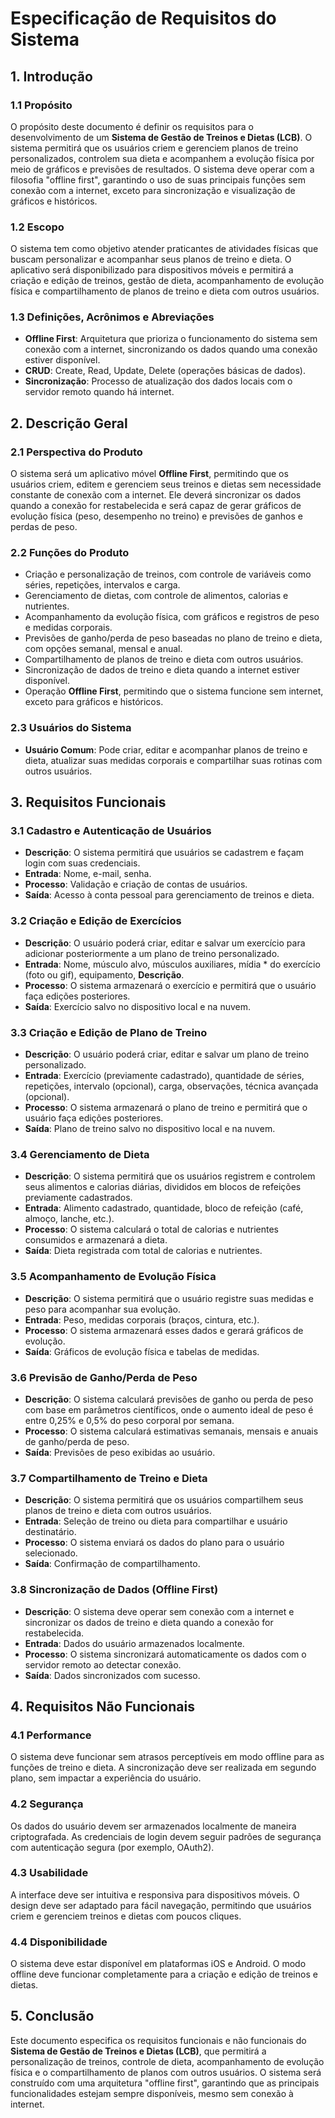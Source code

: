 # Especificação de Requisitos do Sistema

## 1. Introdução

### 1.1 Propósito

O propósito deste documento é definir os requisitos para o desenvolvimento de um **Sistema de Gestão de Treinos e Dietas (LCB)**. O sistema permitirá que os usuários criem e gerenciem planos de treino personalizados, controlem sua dieta e acompanhem a evolução física por meio de gráficos e previsões de resultados. O sistema deve operar com a filosofia "offline first", garantindo o uso de suas principais funções sem conexão com a internet, exceto para sincronização e visualização de gráficos e históricos.

### 1.2 Escopo

O sistema tem como objetivo atender praticantes de atividades físicas que buscam personalizar e acompanhar seus planos de treino e dieta. O aplicativo será disponibilizado para dispositivos móveis e permitirá a criação e edição de treinos, gestão de dieta, acompanhamento de evolução física e compartilhamento de planos de treino e dieta com outros usuários.

### 1.3 Definições, Acrônimos e Abreviações

* **Offline First**: Arquitetura que prioriza o funcionamento do sistema sem conexão com a internet, sincronizando os dados quando uma conexão estiver disponível.
* **CRUD**: Create, Read, Update, Delete (operações básicas de dados).
* **Sincronização**: Processo de atualização dos dados locais com o servidor remoto quando há internet.

## 2. Descrição Geral

### 2.1 Perspectiva do Produto

O sistema será um aplicativo móvel **Offline First**, permitindo que os usuários criem, editem e gerenciem seus treinos e dietas sem necessidade constante de conexão com a internet. Ele deverá sincronizar os dados quando a conexão for restabelecida e será capaz de gerar gráficos de evolução física (peso, desempenho no treino) e previsões de ganhos e perdas de peso.

### 2.2 Funções do Produto

* Criação e personalização de treinos, com controle de variáveis como séries, repetições, intervalos e carga.
* Gerenciamento de dietas, com controle de alimentos, calorias e nutrientes.
* Acompanhamento da evolução física, com gráficos e registros de peso e medidas corporais.
* Previsões de ganho/perda de peso baseadas no plano de treino e dieta, com opções semanal, mensal e anual.
* Compartilhamento de planos de treino e dieta com outros usuários.
* Sincronização de dados de treino e dieta quando a internet estiver disponível.
* Operação **Offline First**, permitindo que o sistema funcione sem internet, exceto para gráficos e históricos.

### 2.3 Usuários do Sistema

* **Usuário Comum**: Pode criar, editar e acompanhar planos de treino e dieta, atualizar suas medidas corporais e compartilhar suas rotinas com outros usuários.

## 3. Requisitos Funcionais

### 3.1 Cadastro e Autenticação de Usuários

* **Descrição**: O sistema permitirá que usuários se cadastrem e façam login com suas credenciais.
* **Entrada**: Nome, e-mail, senha.
* **Processo**: Validação e criação de contas de usuários.
* **Saída**: Acesso à conta pessoal para gerenciamento de treinos e dieta.

### 3.2 Criação e Edição de Exercícios

* **Descrição**: O usuário poderá criar, editar e salvar um exercício para adicionar posteriormente a um plano de treino personalizado.
* **Entrada**: Nome, músculo alvo, músculos auxiliares, mídia * do exercício (foto ou gif), equipamento, **Descrição**.
* **Processo**: O sistema armazenará o exercício e permitirá que o usuário faça edições posteriores.
* **Saída**: Exercício salvo no dispositivo local e na nuvem.

### 3.3 Criação e Edição de Plano de Treino

* **Descrição**: O usuário poderá criar, editar e salvar um plano de treino personalizado.
* **Entrada**: Exercício (previamente cadastrado), quantidade de séries, repetições, intervalo (opcional), carga, observações, técnica avançada (opcional).
* **Processo**: O sistema armazenará o plano de treino e permitirá que o usuário faça edições posteriores.
* **Saída**: Plano de treino salvo no dispositivo local e na nuvem.

### 3.4 Gerenciamento de Dieta

* **Descrição**: O sistema permitirá que os usuários registrem e controlem seus alimentos e calorias diárias, divididos em blocos de refeições previamente cadastrados.
* **Entrada**: Alimento cadastrado, quantidade, bloco de refeição (café, almoço, lanche, etc.).
* **Processo**: O sistema calculará o total de calorias e nutrientes consumidos e armazenará a dieta.
* **Saída**: Dieta registrada com total de calorias e nutrientes.

### 3.5 Acompanhamento de Evolução Física

* **Descrição**: O sistema permitirá que o usuário registre suas medidas e peso para acompanhar sua evolução.
* **Entrada**: Peso, medidas corporais (braços, cintura, etc.).
* **Processo**: O sistema armazenará esses dados e gerará gráficos de evolução.
* **Saída**: Gráficos de evolução física e tabelas de medidas.

### 3.6 Previsão de Ganho/Perda de Peso

* **Descrição**: O sistema calculará previsões de ganho ou perda de peso com base em parâmetros científicos, onde o aumento ideal de peso é entre 0,25% e 0,5% do peso corporal por semana.
* **Processo**: O sistema calculará estimativas semanais, mensais e anuais de ganho/perda de peso.
* **Saída**: Previsões de peso exibidas ao usuário.

### 3.7 Compartilhamento de Treino e Dieta

* **Descrição**: O sistema permitirá que os usuários compartilhem seus planos de treino e dieta com outros usuários.
* **Entrada**: Seleção de treino ou dieta para compartilhar e usuário destinatário.
* **Processo**: O sistema enviará os dados do plano para o usuário selecionado.
* **Saída**: Confirmação de compartilhamento.

### 3.8 Sincronização de Dados (Offline First)

* **Descrição**: O sistema deve operar sem conexão com a internet e sincronizar os dados de treino e dieta quando a conexão for restabelecida.
* **Entrada**: Dados do usuário armazenados localmente.
* **Processo**: O sistema sincronizará automaticamente os dados com o servidor remoto ao detectar conexão.
* **Saída**: Dados sincronizados com sucesso.

## 4. Requisitos Não Funcionais

### 4.1 Performance

O sistema deve funcionar sem atrasos perceptíveis em modo offline para as funções de treino e dieta.
A sincronização deve ser realizada em segundo plano, sem impactar a experiência do usuário.

### 4.2 Segurança

Os dados do usuário devem ser armazenados localmente de maneira criptografada.
As credenciais de login devem seguir padrões de segurança com autenticação segura (por exemplo, OAuth2).

### 4.3 Usabilidade

A interface deve ser intuitiva e responsiva para dispositivos móveis.
O design deve ser adaptado para fácil navegação, permitindo que usuários criem e gerenciem treinos e dietas com poucos cliques.

### 4.4 Disponibilidade

O sistema deve estar disponível em plataformas iOS e Android.
O modo offline deve funcionar completamente para a criação e edição de treinos e dietas.

## 5. Conclusão

Este documento especifica os requisitos funcionais e não funcionais do **Sistema de Gestão de Treinos e Dietas (LCB)**, que permitirá a personalização de treinos, controle de dieta, acompanhamento de evolução física e o compartilhamento de planos com outros usuários. O sistema será construído com uma arquitetura "offline first", garantindo que as principais funcionalidades estejam sempre disponíveis, mesmo sem conexão à internet.

